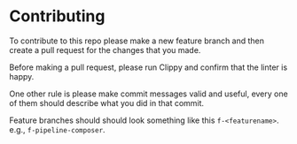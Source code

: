 # Contributing

To contribute to this repo please make a new feature branch and then create a pull request for the changes that you made.

Before making a pull request, please run Clippy and confirm that the linter is happy.

One other rule is please make commit messages valid and useful, every one of them should describe what you did in that commit.

Feature branches should should look something like this `f-<featurename>`. e.g., `f-pipeline-composer`.
